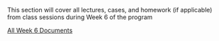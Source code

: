 This section will cover all lectures, cases, and homework (if applicable) from class sessions during Week 6 of the program

[All Week 6 Documents](https://elite-height-60d.notion.site/Week-6-151738528d8a80488ae0caf9482c6d93?pvs=4)
